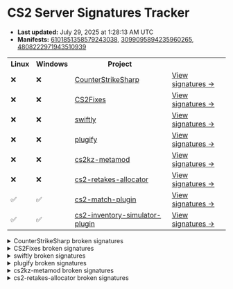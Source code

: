 # CS2 Server Signatures Tracker

* **Last updated:** July 29, 2025 at 1:28:13 AM UTC
* **Manifests:** [6101851358579243038](https://steamdb.info/depot/2347771/history/?changeid=M:6101851358579243038), [3099095894235960265](https://steamdb.info/depot/2347773/history/?changeid=M:3099095894235960265), [4808222971943510939](https://steamdb.info/depot/2347770/history/?changeid=M:4808222971943510939)

<table>
<tr><th>Linux</th><th>Windows</th><th>Project</th><th></th></tr><tr><td>❌</td><td>❌</td><td><a href="https://github.com/roflmuffin/CounterStrikeSharp">CounterStrikeSharp</a></td><td><a href="https://github.com/ianlucas/cs2-signatures/blob/main/.github/docs/CounterStrikeSharp.md">View signatures →</a></td></tr><tr><td>❌</td><td>❌</td><td><a href="https://github.com/Source2ZE/CS2Fixes">CS2Fixes</a></td><td><a href="https://github.com/ianlucas/cs2-signatures/blob/main/.github/docs/CS2Fixes.md">View signatures →</a></td></tr><tr><td>❌</td><td>❌</td><td><a href="https://github.com/swiftly-solution/swiftly">swiftly</a></td><td><a href="https://github.com/ianlucas/cs2-signatures/blob/main/.github/docs/swiftly.md">View signatures →</a></td></tr><tr><td>❌</td><td>❌</td><td><a href="https://github.com/untrustedmodders/plugify-source-2">plugify</a></td><td><a href="https://github.com/ianlucas/cs2-signatures/blob/main/.github/docs/plugify.md">View signatures →</a></td></tr><tr><td>❌</td><td>❌</td><td><a href="https://github.com/KZGlobalTeam/cs2kz-metamod">cs2kz-metamod</a></td><td><a href="https://github.com/ianlucas/cs2-signatures/blob/main/.github/docs/cs2kz-metamod.md">View signatures →</a></td></tr><tr><td>❌</td><td>❌</td><td><a href="https://github.com/yonilerner/cs2-retakes-allocator">cs2-retakes-allocator</a></td><td><a href="https://github.com/ianlucas/cs2-signatures/blob/main/.github/docs/cs2-retakes-allocator.md">View signatures →</a></td></tr><tr><td>✅</td><td>✅</td><td><a href="https://github.com/ianlucas/cs2-match-plugin">cs2-match-plugin</a></td><td><a href="https://github.com/ianlucas/cs2-signatures/blob/main/.github/docs/cs2-match-plugin.md">View signatures →</a></td></tr><tr><td>✅</td><td>✅</td><td><a href="https://github.com/ianlucas/cs2-inventory-simulator-plugin">cs2-inventory-simulator-plugin</a></td><td><a href="https://github.com/ianlucas/cs2-signatures/blob/main/.github/docs/cs2-inventory-simulator-plugin.md">View signatures →</a></td></tr></table>

<details>
  <summary>CounterStrikeSharp broken signatures</summary>

* <sub>❌Linux ❌Windows</sub> UTIL_ClientPrintAll
* <sub>❌Linux ✅Windows</sub> ClientPrint
* <sub>❌Linux ❌Windows</sub> CCSPlayerController_SwitchTeam
* <sub>❌Linux ❌Windows</sub> CBasePlayerController_SetPawn
* <sub>❌Linux ✅Windows</sub> CGameEventManager_Init
* <sub>❌Linux ✅Windows</sub> GiveNamedItem
* <sub>❌Linux ✅Windows</sub> Host_Say
* <sub>❌Linux ❌Windows</sub> CBaseModelEntity_SetModel
* <sub>❌Linux ❌Windows</sub> CCSPlayer_WeaponServices_CanUse
* <sub>❌Linux ❌Windows</sub> CCSPlayer_ItemServices_CanAcquire
* <sub>❌Linux ❌Windows</sub> GetCSWeaponDataFromKey
* <sub>❌Linux ❌Windows</sub> CCSGameRules_TerminateRound
* <sub>❌Linux ❌Windows</sub> CBaseEntity_EmitSoundFilter
* <sub>❌Linux ❌Windows</sub> CEntityInstance_AcceptInput
* <sub>❌Linux ❌Windows</sub> CEntitySystem_AddEntityIOEvent
* <sub>❌Linux ❌Windows</sub> LegacyGameEventListener
* <sub>❌Linux ✅Windows</sub> CBasePlayerPawn_RemovePlayerItem
* <sub>❌Linux ✅Windows</sub> CBaseEntity_TakeDamageOld
* <sub>❌Linux ❌Windows</sub> CBaseTrigger_StartTouch
* <sub>✅Linux ❌Windows</sub> StateChanged
* <sub>❌Linux ❌Windows</sub> NetworkStateChanged
* <sub>✅Linux ❌Windows</sub> CEntityIOOutput_FireOutputInternal
* <sub>✅Linux ❌Windows</sub> IGameSystem_InitAllSystems_pFirst
* <sub>❌Linux ❌Windows</sub> CheckTransmit

</details>

<details>
  <summary>CS2Fixes broken signatures</summary>

* <sub>❌Linux ❌Windows</sub> UTIL_SayTextFilter
* <sub>❌Linux ❌Windows</sub> UTIL_SayText2Filter
* <sub>❌Linux ❌Windows</sub> TriggerPush_Touch
* <sub>❌Linux ❌Windows</sub> SetGroundEntity
* <sub>❌Linux ❌Windows</sub> ServerMovementUnlock
* <sub>❌Linux ❌Windows</sub> CCSPlayerController_SwitchTeam
* <sub>❌Linux ❌Windows</sub> CheckJumpButtonWater
* <sub>❌Linux ❌Windows</sub> WaterLevelGravity
* <sub>❌Linux ❌Windows</sub> CEntitySystem_AddEntityIOEvent
* <sub>❌Linux ❌Windows</sub> CEntityInstance_AcceptInput
* <sub>❌Linux ❌Windows</sub> CEntityIdentity_AcceptInput
* <sub>✅Linux ❌Windows</sub> CEntityIOOutput_FireOutputInternal
* <sub>❌Linux ✅Windows</sub> CGameEntitySystem_FindEntityByClassName
* <sub>❌Linux ✅Windows</sub> CBaseEntity_TakeDamageOld
* <sub>✅Linux ❌Windows</sub> IGameSystem_InitAllSystems_pFirst
* <sub>❌Linux ✅Windows</sub> IGameSystem_LoopPostInitAllSystems_pEventDispatcher
* <sub>❌Linux ✅Windows</sub> IGameSystem_LoopDestroyAllSystems_s_GameSystems
* <sub>❌Linux ❌Windows</sub> CBasePlayerController_SetPawn
* <sub>❌Linux ✅Windows</sub> CNavMesh_GetNearestNavArea
* <sub>❌Linux ❌Windows</sub> CBaseModelEntity_SetModel
* <sub>❌Linux ❌Windows</sub> CGameRules_TerminateRound
* <sub>❌Linux ❌Windows</sub> CCSPlayer_WeaponServices_CanUse
* <sub>❌Linux ❌Windows</sub> CCSPlayer_WeaponServices_EquipWeapon
* <sub>❌Linux ✅Windows</sub> CEntityIdentity_SetEntityName
* <sub>❌Linux ✅Windows</sub> BotNavIgnore
* <sub>❌Linux ❌Windows</sub> CBaseEntity_EmitSoundParams
* <sub>❌Linux ✅Windows</sub> GetParticleSystemIndex
* <sub>❌Linux ✅Windows</sub> DispatchParticleEffect
* <sub>❌Linux ❌Windows</sub> CBaseEntity_EmitSoundFilter
* <sub>❌Linux ❌Windows</sub> ProcessMovement
* <sub>❌Linux ❌Windows</sub> CBaseEntity_SetMoveType
* <sub>❌Linux ✅Windows</sub> CPhysBox_Use
* <sub>❌Linux ✅Windows</sub> ProcessUsercmds
* <sub>❌Linux ❌Windows</sub> CGamePlayerEquip_InputTriggerForAllPlayers
* <sub>❌Linux ✅Windows</sub> CGamePlayerEquip_InputTriggerForActivatedPlayer
* <sub>✅Linux ❌Windows</sub> CCSPlayerPawn_GetMaxSpeed
* <sub>❌Linux ✅Windows</sub> FindUseEntity
* <sub>❌Linux ✅Windows</sub> TraceFunc
* <sub>❌Linux ❌Windows</sub> TraceShape
* <sub>❌Linux ✅Windows</sub> CBasePlayerPawn_GetEyePosition
* <sub>❌Linux ✅Windows</sub> CBasePlayerPawn_GetEyeAngles
* <sub>❌Linux ✅Windows</sub> CBaseFilter_InputTestActivator
* <sub>❌Linux ✅Windows</sub> GameSystem_Think_CheckSteamBan
* <sub>❌Linux ❌Windows</sub> CCSGameRules__sm_mapGcBanInformation
* <sub>❌Linux ✅Windows</sub> GetSpawnGroups
* <sub>❌Linux ❌Windows</sub> CCSPlayer_ItemServices_CanAcquire

</details>

<details>
  <summary>swiftly broken signatures</summary>

* <sub>❌Linux ❌Windows</sub> ServerMovementUnlock
* <sub>❌Linux ❌Windows</sub> CEntityInstance_AcceptInput
* <sub>❌Linux ❌Windows</sub> CEntityIdentity_AcceptInput
* <sub>❌Linux ❌Windows</sub> CCSPlayerController_SwitchTeam
* <sub>❌Linux ❌Windows</sub> CBaseModelEntity_SetModel
* <sub>❌Linux ❌Windows</sub> LegacyGameEventListener
* <sub>✅Linux ❌Windows</sub> CAttributeList_SetOrAddAttributeValueByName
* <sub>❌Linux ✅Windows</sub> CBaseModelEntity_SetBodygroup
* <sub>❌Linux ✅Windows</sub> GiveNamedItem
* <sub>✅Linux ❌Windows</sub> FireOutputInternal
* <sub>❌Linux ❌Windows</sub> CBasePlayerController_SetPawn
* <sub>❌Linux ❌Windows</sub> CBaseEntity_EmitSoundFilter
* <sub>❌Linux ❌Windows</sub> CBaseEntity_EmitSoundParams
* <sub>❌Linux ❌Windows</sub> CGameRules_TerminateRound
* <sub>❌Linux ✅Windows</sub> CBaseEntity_TakeDamage
* <sub>❌Linux ✅Windows</sub> BotNavIgnore1
* <sub>❌Linux ✅Windows</sub> BotNavIgnore2
* <sub>❌Linux ✅Windows</sub> BotNavIgnore3
* <sub>✅Linux ❌Windows</sub> IGameSystem_InitAllSystems_pFirst
* <sub>❌Linux ✅Windows</sub> CCSPlayerController_ProcessUsercmds
* <sub>❌Linux ✅Windows</sub> CSoundOpGameSystem_SetSoundEventParam

</details>

<details>
  <summary>plugify broken signatures</summary>

* <sub>❌Linux ✅Windows</sub> AppSystemCreateInterfaceFn
* <sub>❌Linux ❌Windows</sub> CCSPlayerController_SwitchTeam
* <sub>❌Linux ✅Windows</sub> HostStateRequest
* <sub>❌Linux ❌Windows</sub> ReplyConnection
* <sub>❌Linux ❌Windows</sub> CBasePlayerController_SetPawn
* <sub>❌Linux ❌Windows</sub> LegacyGameEventListener
* <sub>✅Linux ❌Windows</sub> CSource2Server::Init
* <sub>❌Linux ❌Windows</sub> CEntityInstance_AcceptInput
* <sub>✅Linux ❌Windows</sub> CEntityIOOutput_FireOutputInternal
* <sub>❌Linux ❌Windows</sub> CBaseModelEntity_SetModel
* <sub>❌Linux ❌Windows</sub> CGameRules_TerminateRound
* <sub>❌Linux ✅Windows</sub> CGameEntitySystem_FindEntityByClassName
* <sub>❌Linux ✅Windows</sub> CEntityIdentity_SetEntityName
* <sub>❌Linux ❌Windows</sub> CBaseEntity_EmitSoundParams
* <sub>❌Linux ❌Windows</sub> CBaseEntity_EmitSoundFilter
* <sub>❌Linux ❌Windows</sub> CBaseEntity_SetMoveType
* <sub>❌Linux ✅Windows</sub> CCSPlayer_WeaponServices_RemoveItem
* <sub>❌Linux ❌Windows</sub> GetCSWeaponDataFromKey

</details>

<details>
  <summary>cs2kz-metamod broken signatures</summary>

* <sub>❌Linux ❌Windows</sub> CCSPlayerController_SwitchTeam
* <sub>❌Linux ❌Windows</sub> CBasePlayerController_SetPawn
* <sub>❌Linux ❌Windows</sub> GetLegacyGameEventListener
* <sub>❌Linux ❌Windows</sub> SnapViewAngles
* <sub>❌Linux ❌Windows</sub> InitPlayerMovementTraceFilter
* <sub>❌Linux ❌Windows</sub> TraceShape
* <sub>❌Linux ❌Windows</sub> CPhysicsGameSystemFrameBoundary
* <sub>❌Linux ❌Windows</sub> DebugDrawMesh
* <sub>✅Linux ❌Windows</sub> GetMaxSpeed
* <sub>❌Linux ❌Windows</sub> SetupMove
* <sub>❌Linux ❌Windows</sub> ProcessMovement
* <sub>❌Linux ❌Windows</sub> PlayerMove
* <sub>❌Linux ✅Windows</sub> CheckParameters
* <sub>✅Linux ❌Windows</sub> CanMove
* <sub>❌Linux ✅Windows</sub> FullWalkMove
* <sub>❌Linux ❌Windows</sub> MoveInit
* <sub>✅Linux ❌Windows</sub> CheckWater
* <sub>❌Linux ❌Windows</sub> WaterMove
* <sub>❌Linux ✅Windows</sub> CheckVelocity
* <sub>❌Linux ✅Windows</sub> Duck
* <sub>❌Linux ❌Windows</sub> CanUnduck
* <sub>❌Linux ❌Windows</sub> LadderMove
* <sub>❌Linux ❌Windows</sub> OnJump
* <sub>❌Linux ❌Windows</sub> AirMove
* <sub>❌Linux ❌Windows</sub> Friction
* <sub>❌Linux ❌Windows</sub> WalkMove
* <sub>❌Linux ❌Windows</sub> TryPlayerMove
* <sub>❌Linux ❌Windows</sub> CategorizePosition
* <sub>❌Linux ✅Windows</sub> CheckFalling
* <sub>❌Linux ❌Windows</sub> EmitSound
* <sub>❌Linux ✅Windows</sub> ProcessUsercmds
* <sub>❌Linux ❌Windows</sub> PhysicsSimulate
* <sub>❌Linux ❌Windows</sub> GameEventManager

</details>

<details>
  <summary>cs2-retakes-allocator broken signatures</summary>

* <sub>❌Linux ❌Windows</sub> GetCSWeaponDataFromKey
* <sub>❌Linux ❌Windows</sub> CCSPlayer_ItemServices_CanAcquire
* <sub>❌Linux ✅Windows</sub> GiveNamedItem2

</details>